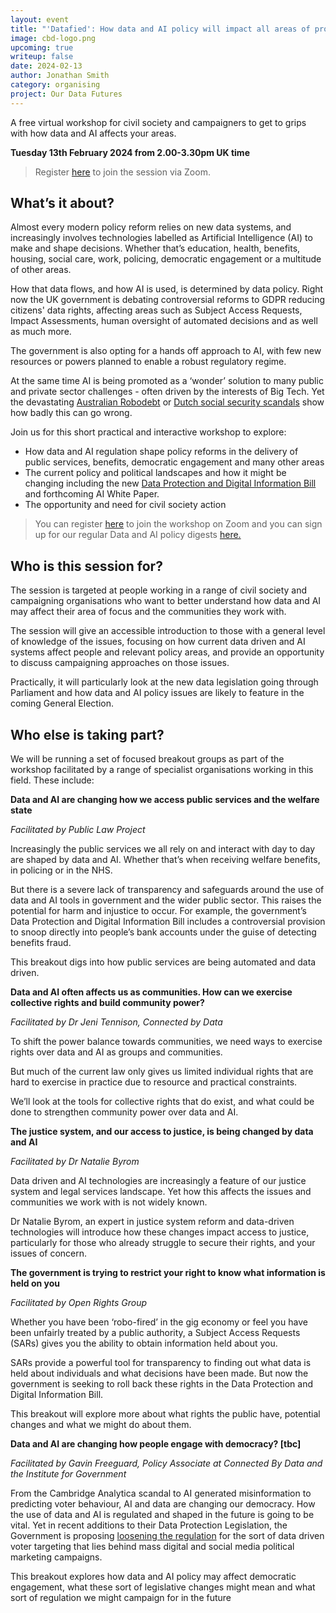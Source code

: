 ```yaml
---
layout: event
title: "'Datafied': How data and AI policy will impact all areas of progressive action, and what civil society can do about it?"
image: cbd-logo.png
upcoming: true
writeup: false
date: 2024-02-13
author: Jonathan Smith
category: organising
project: Our Data Futures
---
```


A free virtual workshop for civil society and campaigners to get to grips with how data and AI affects your areas.

<!--more-->

**Tuesday 13th February 2024 from 2.00-3.30pm UK time**

> Register [here](https://us06web.zoom.us/meeting/register/tZYpcuqorTspGdGgHIoSMVgXgomliwXiuFLQ) to join the session via Zoom. 

## What’s it about?

Almost every modern policy reform relies on new data systems, and increasingly involves technologies labelled as Artificial Intelligence (AI) to make and shape decisions. Whether that’s education, health, benefits, housing, social care, work, policing, democratic engagement or a multitude of other areas.

How that data flows, and how AI is used, is determined by data policy. Right now the UK government is debating controversial reforms to GDPR reducing citizens' data rights, affecting areas such as Subject Access Requests, Impact Assessments, human oversight of automated decisions and as well as much more.

The government is also opting for a hands off approach to AI, with few new resources or powers planned to enable a robust regulatory regime.

At the same time AI is being promoted as a ‘wonder’ solution to many public and private sector challenges - often driven by the interests of Big Tech. Yet the devastating [Australian Robodebt](https://en.wikipedia.org/wiki/Robodebt_scheme) or [Dutch social security scandals](https://en.wikipedia.org/wiki/Dutch_childcare_benefits_scandal) show how badly this can go wrong.

Join us for this short practical and interactive workshop to explore:
* How data and AI regulation shape policy reforms in the delivery of public services, benefits, democratic engagement and many other areas
* The current policy and political landscapes and how it might be changing including the new [Data Protection and Digital Information Bill](https://connectedbydata.org/resources/dpdib-resources) and forthcoming AI White Paper.
* The opportunity and need for civil society action

> You can register [here](https://us06web.zoom.us/meeting/register/tZYpcuqorTspGdGgHIoSMVgXgomliwXiuFLQ) to join the workshop on Zoom and you can sign up for our regular Data and AI policy digests [here.](https://connectedbydata.us21.list-manage.com/subscribe?u=7c03d6a429375c9cc2eef194f&id=3c200de804)

## Who is this session for?
The session is targeted at people working in a range of civil society and campaigning organisations who want to better understand how data and AI may affect their area of focus and the communities they work with.

The session will give an accessible introduction to those with a general level of knowledge of the issues, focusing on how current data driven and AI systems affect people and relevant policy areas, and provide an opportunity to discuss campaigning approaches on those issues.

Practically, it will particularly look at the new data legislation going through Parliament and how data and AI policy  issues are likely to feature in the coming General Election.

## Who else is taking part?
We will  be running a set of focused breakout groups as part of the workshop facilitated by a range of specialist organisations working in this field. These include:

**Data and AI are changing how we access public services and the welfare state**

_Facilitated by Public Law Project_

Increasingly the public services we all rely on and interact with day to day are shaped by data and AI. Whether that’s when receiving welfare benefits, in policing or in the NHS. 

But there is a severe lack of transparency and safeguards around the use of data and AI tools in government and the wider public sector. This raises the potential for harm and injustice to occur. For example, the government’s Data Protection and Digital Information Bill includes a controversial provision to snoop directly into people’s bank accounts under the guise of detecting benefits fraud. 

This breakout digs into how public services are being automated and data driven. 

**Data and AI often affects us as communities. How can we exercise collective rights and build community power?**

_Facilitated by Dr Jeni Tennison, Connected by Data_

To shift the power balance towards communities, we need ways to exercise rights over data and AI as groups and communities.

But much of the current law only gives us limited individual rights that are hard to exercise in practice due to resource and practical constraints. 

We’ll look at the tools for collective rights that do exist, and what could be done to strengthen community power over data and AI. 

**The justice system, and our access to justice, is being changed by data and AI**

_Facilitated by Dr Natalie Byrom_

Data driven and AI technologies are increasingly a feature of our justice system and legal services landscape. Yet how this affects the issues and communities we work with is not widely known.

Dr Natalie Byrom, an expert in justice system reform and data-driven technologies will introduce how these changes impact access to justice, particularly for those who already struggle to secure their rights, and your issues of concern.

**The government is trying to restrict your right to know what information is held on you**

_Facilitated by Open Rights Group_

Whether you have been ‘robo-fired’ in the gig economy or feel you have been unfairly treated by a public authority, a Subject Access Requests (SARs) gives you the ability to obtain information held about you. 

SARs provide a powerful tool for transparency to finding out what data is held about individuals and what decisions have been made. But now the government is seeking to roll back these rights in the Data Protection and Digital Information Bill.

This breakout will explore more about what rights the public have, potential changes and what we might do about them.	

**Data and AI are changing how people engage with democracy? [tbc]**

_Facilitated by Gavin Freeguard, Policy Associate at Connected By Data and the Institute for Government_

From the Cambridge Analytica scandal to AI generated misinformation to predicting voter behaviour, AI and data are changing our democracy. How the use of data and AI is regulated and shaped in the future is going to be vital. Yet in recent additions to their Data Protection Legislation, the Government is proposing [loosening the regulation](https://www.ft.com/content/3ed68928-b727-48ae-91a7-993508d9398b) for the sort of data driven voter targeting that lies behind mass digital and social media political marketing campaigns. 

This breakout explores how data and AI policy may affect democratic engagement, what these sort of legislative changes might mean and what sort of regulation we might campaign for in the future